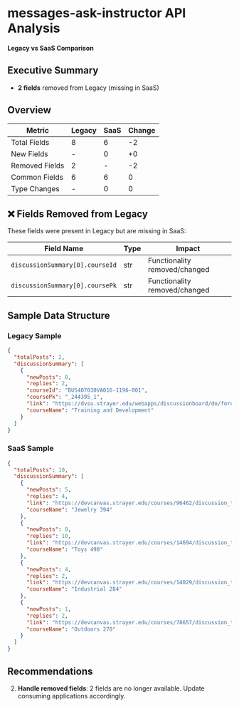 # messages-ask-instructor API Analysis
**Legacy vs SaaS Comparison**

## Executive Summary

- **2 fields** removed from Legacy (missing in SaaS)

## Overview
| Metric | Legacy | SaaS | Change |
|--------|--------|------|--------|
| Total Fields | 8 | 6 | -2 |
| New Fields | - | 0 | +0 |
| Removed Fields | 2 | - | -2 |
| Common Fields | 6 | 6 | 0 |
| Type Changes | - | 0 | 0 |

## ❌ Fields Removed from Legacy
These fields were present in Legacy but are missing in SaaS:

| Field Name | Type | Impact |
|------------|------|--------|
| `discussionSummary[0].courseId` | str | Functionality removed/changed |
| `discussionSummary[0].coursePk` | str | Functionality removed/changed |

## Sample Data Structure

### Legacy Sample
```json
{
  "totalPosts": 2,
  "discussionSummary": [
    {
      "newPosts": 0,
      "replies": 2,
      "courseId": "BUS407030VA016-1196-001",
      "coursePk": "_244395_1",
      "link": "https://dvsu.strayer.edu/webapps/discussionboard/do/forum?action=list_threads&course_id=_244395_1&nav=discussion_board_entry&conf_id=_210712_1&forum_id=_2908587_1",
      "courseName": "Training and Development"
    }
  ]
}
```

### SaaS Sample
```json
{
  "totalPosts": 10,
  "discussionSummary": [
    {
      "newPosts": 5,
      "replies": 4,
      "link": "https://devcanvas.strayer.edu/courses/96462/discussion_topics/32017",
      "courseName": "Jewelry 394"
    },
    {
      "newPosts": 0,
      "replies": 10,
      "link": "https://devcanvas.strayer.edu/courses/14694/discussion_topics/46453",
      "courseName": "Toys 498"
    },
    {
      "newPosts": 4,
      "replies": 2,
      "link": "https://devcanvas.strayer.edu/courses/14029/discussion_topics/71889",
      "courseName": "Industrial 284"
    },
    {
      "newPosts": 1,
      "replies": 2,
      "link": "https://devcanvas.strayer.edu/courses/78657/discussion_topics/17196",
      "courseName": "Outdoors 270"
    }
  ]
}
```

## Recommendations

2. **Handle removed fields**: 2 fields are no longer available. Update consuming applications accordingly.
